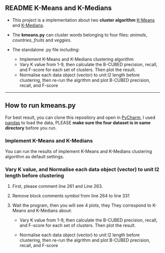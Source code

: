 ## README K-Means and K-Medians

- This project is a implementation about two **cluster algorithm** [K-Means](https://en.wikipedia.org/wiki/K-means_clustering) and [K-Medians](https://en.wikipedia.org/wiki/K-medians_clustering). 

- The **kmeans.py** can cluster words belonging to four files: *animals*, *countries*, *fruits* and *veggies*.
- The standalone .py file including:
  - Implement K-Means and K-Medians clustering algorithm
  - Vary K value from 1-9, then calculate the B-CUBED precision, recall, and F-score for each set of clusters. Then plot the result.
  - Normalise each data object (vector) to unit l2 length before clustering, then re-run the algrithm and plot  B-CUBED precision, recall, and F-score

---

## How to run kmeans.py

For best result, you can clone this repository and open in [PyCharm](https://www.jetbrains.com/pycharm/),  I used [pandas](https://en.wikipedia.org/wiki/Pandas_(software)) to load the data, PLEASE **make sure the four dataset is in same directory** before you run.

### Implement K-Means and K-Medians

You can run the results of implement K-Means and K-Medians clustering algorithm as default settings.

### Vary K value, and Normalise each data object (vector) to unit l2 length before clustering

1. First, please comment line 261 and Line 263.

2. Remove block comments symbol from line 264 to line 331

3. Wait the program, then you will see 4 plots, they They correspond to K-Means and K-Medians about:

   - Vary K value from 1-9, then calculate the B-CUBED precision, recall, and F-score for each set of clusters. Then plot the result.

   - Normalise each data object (vector) to unit l2 length before clustering, then re-run the algrithm and plot  B-CUBED precision, recall, and F-score

